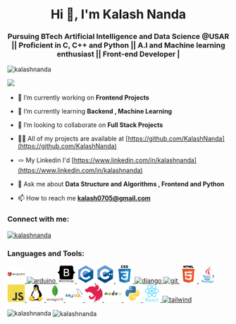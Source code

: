 <h1 align="center">Hi 👋, I'm Kalash Nanda</h1>
<h3 align="center">Pursuing BTech Artificial Intelligence and Data Science @USAR || Proficient in C, C++ and Python || A.I and Machine learning enthusiast || Front-end Developer |</h3>

<p align="left"> <img src="https://komarev.com/ghpvc/?username=kalashnanda&label=Profile%20views&color=0e75b6&style=flat" alt="kalashnanda" /> </p>
<img src="https://www.google.com/imgres?imgurl=https%3A%2F%2Fgifs.eco.br%2Fwp-content%2Fuploads%2F2022%2F06%2Fgifs-de-hacker-10.gif&tbnid=0KqhY960XV3zIM&vet=12ahUKEwjHirn13M-BAxX_j2MGHYPJBEkQMygJegQIARBL..i&imgrefurl=https%3A%2F%2Fgifs.eco.br%2Fgifs-de-hacker%2F&docid=MyFlvsWOqdI7wM&w=800&h=600&itg=1&q=hacker%20gif&hl=en&authuser=0&ved=2ahUKEwjHirn13M-BAxX_j2MGHYPJBEkQMygJegQIARBL#imgrc=px9BNbkc6yu1HM&imgdii=pwVyd-JklaCjtM" width = 400px />

- 🔭 I’m currently working on **Frontend Projects**

- 🌱 I’m currently learning **Backend , Machine Learning**

- 👯 I’m looking to collaborate on **Full Stack Projects**

- 👨‍💻 All of my projects are available at [https://github.com/KalashNanda](https://github.com/KalashNanda)

- 🪢 My Linkedin I'd [https://www.linkedin.com/in/kalashnanda](https://www.linkedin.com/in/kalashnanda)

- 💬 Ask me about **Data Structure and Algorithms , Frontend and Python**

- 📫 How to reach me **kalash0705@gmail.com**

<h3 align="left">Connect with me:</h3>
<p align="left">
<a href="https://linkedin.com/in/kalashnanda" target="blank"><img align="center" src="https://raw.githubusercontent.com/rahuldkjain/github-profile-readme-generator/master/src/images/icons/Social/linked-in-alt.svg" alt="kalashnanda" height="30" width="40" /></a>
</p>

<h3 align="left">Languages and Tools:</h3>
<p align="left"> <a href="https://angular.io" target="_blank" rel="noreferrer"> <img src="https://raw.githubusercontent.com/devicons/devicon/master/icons/angularjs/angularjs-original-wordmark.svg" alt="angularjs" width="40" height="40"/> </a> <a href="https://www.arduino.cc/" target="_blank" rel="noreferrer"> <img src="https://cdn.worldvectorlogo.com/logos/arduino-1.svg" alt="arduino" width="40" height="40"/> </a> <a href="https://getbootstrap.com" target="_blank" rel="noreferrer"> <img src="https://raw.githubusercontent.com/devicons/devicon/master/icons/bootstrap/bootstrap-plain-wordmark.svg" alt="bootstrap" width="40" height="40"/> </a> <a href="https://www.cprogramming.com/" target="_blank" rel="noreferrer"> <img src="https://raw.githubusercontent.com/devicons/devicon/master/icons/c/c-original.svg" alt="c" width="40" height="40"/> </a> <a href="https://www.w3schools.com/cpp/" target="_blank" rel="noreferrer"> <img src="https://raw.githubusercontent.com/devicons/devicon/master/icons/cplusplus/cplusplus-original.svg" alt="cplusplus" width="40" height="40"/> </a> <a href="https://www.w3schools.com/css/" target="_blank" rel="noreferrer"> <img src="https://raw.githubusercontent.com/devicons/devicon/master/icons/css3/css3-original-wordmark.svg" alt="css3" width="40" height="40"/> </a> <a href="https://www.djangoproject.com/" target="_blank" rel="noreferrer"> <img src="https://cdn.worldvectorlogo.com/logos/django.svg" alt="django" width="40" height="40"/> </a> <a href="https://git-scm.com/" target="_blank" rel="noreferrer"> <img src="https://www.vectorlogo.zone/logos/git-scm/git-scm-icon.svg" alt="git" width="40" height="40"/> </a> <a href="https://www.w3.org/html/" target="_blank" rel="noreferrer"> <img src="https://raw.githubusercontent.com/devicons/devicon/master/icons/html5/html5-original-wordmark.svg" alt="html5" width="40" height="40"/> </a> <a href="https://www.java.com" target="_blank" rel="noreferrer"> <img src="https://raw.githubusercontent.com/devicons/devicon/master/icons/java/java-original.svg" alt="java" width="40" height="40"/> </a> <a href="https://developer.mozilla.org/en-US/docs/Web/JavaScript" target="_blank" rel="noreferrer"> <img src="https://raw.githubusercontent.com/devicons/devicon/master/icons/javascript/javascript-original.svg" alt="javascript" width="40" height="40"/> </a> <a href="https://www.linux.org/" target="_blank" rel="noreferrer"> <img src="https://raw.githubusercontent.com/devicons/devicon/master/icons/linux/linux-original.svg" alt="linux" width="40" height="40"/> </a> <a href="https://www.mongodb.com/" target="_blank" rel="noreferrer"> <img src="https://raw.githubusercontent.com/devicons/devicon/master/icons/mongodb/mongodb-original-wordmark.svg" alt="mongodb" width="40" height="40"/> </a> <a href="https://www.mysql.com/" target="_blank" rel="noreferrer"> <img src="https://raw.githubusercontent.com/devicons/devicon/master/icons/mysql/mysql-original-wordmark.svg" alt="mysql" width="40" height="40"/> </a> <a href="https://nestjs.com/" target="_blank" rel="noreferrer"> <img src="https://raw.githubusercontent.com/devicons/devicon/master/icons/nestjs/nestjs-plain.svg" alt="nestjs" width="40" height="40"/> </a> <a href="https://nodejs.org" target="_blank" rel="noreferrer"> <img src="https://raw.githubusercontent.com/devicons/devicon/master/icons/nodejs/nodejs-original-wordmark.svg" alt="nodejs" width="40" height="40"/> </a> <a href="https://www.python.org" target="_blank" rel="noreferrer"> <img src="https://raw.githubusercontent.com/devicons/devicon/master/icons/python/python-original.svg" alt="python" width="40" height="40"/> </a> <a href="https://reactjs.org/" target="_blank" rel="noreferrer"> <img src="https://raw.githubusercontent.com/devicons/devicon/master/icons/react/react-original-wordmark.svg" alt="react" width="40" height="40"/> </a> <a href="https://tailwindcss.com/" target="_blank" rel="noreferrer"> <img src="https://www.vectorlogo.zone/logos/tailwindcss/tailwindcss-icon.svg" alt="tailwind" width="40" height="40"/> </a> </p>

<p><img align="left" src="https://github-readme-stats.vercel.app/api/top-langs?username=kalashnanda&show_icons=true&locale=en&layout=compact" alt="kalashnanda" /></p>

<p>&nbsp;<img align="center" src="https://github-readme-stats.vercel.app/api?username=kalashnanda&show_icons=true&locale=en" alt="kalashnanda" /></p>
